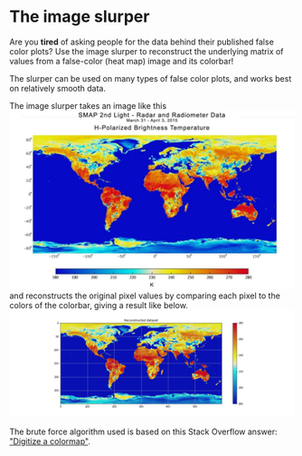 # The image slurper
Are you **tired** of asking people for the data behind their published false color plots? Use the image slurper to reconstruct the underlying matrix of values from a false-color (heat map) image and its colorbar! 

The slurper can be used on many types of false color plots, and works best on relatively smooth data.

The image slurper takes an image like this
![Source image](img/world-temp.jpg)
and reconstructs the original pixel values by comparing each pixel to the colors of the colorbar, giving a result like below.
![Result image](world-temp.jpg.reconstructed.jpg)
 

The brute force algorithm used is based on this Stack Overflow answer: ["Digitize a colormap"](https://stackoverflow.com/a/43844204/3198895).